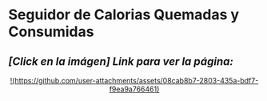 # Seguidor de Calorias Quemadas y Consumidas

## *[Click en la imágen] Link para ver la página:*
<div align="center">
<a href="https://portfolio-adrian-del-moral.netlify.app/">
    !(https://github.com/user-attachments/assets/08cab8b7-2803-435a-bdf7-f9ea9a766461)
</a>
</div>
